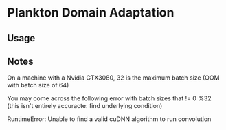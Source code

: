 # Plankton Domain Adaptation





## Usage

## Notes

On a machine with a Nvidia GTX3080, 32 is the maximum batch size (OOM with batch size of 64)

You may come across the following error with batch sizes that != 0 %32 (this isn't entirely accuracte: find underlying condition)

RuntimeError: Unable to find a valid cuDNN algorithm to run convolution

